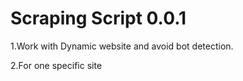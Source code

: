 # Scraping Script 0.0.1 

1.Work with Dynamic website and avoid bot detection. 

2.For one specific site
